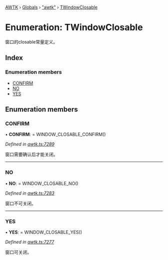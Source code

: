 [AWTK](../README.md) › [Globals](../globals.md) › ["awtk"](../modules/_awtk_.md) › [TWindowClosable](_awtk_.twindowclosable.md)

# Enumeration: TWindowClosable

窗口的closable常量定义。

## Index

### Enumeration members

* [CONFIRM](_awtk_.twindowclosable.md#confirm)
* [NO](_awtk_.twindowclosable.md#no)
* [YES](_awtk_.twindowclosable.md#yes)

## Enumeration members

###  CONFIRM

• **CONFIRM**: =  WINDOW_CLOSABLE_CONFIRM()

*Defined in [awtk.ts:7289](https://github.com/zlgopen/awtk-binding/blob/d9c773a/tools/code_gen/js/output/awtk.ts#L7289)*

窗口需要确认后才能关闭。

___

###  NO

• **NO**: =  WINDOW_CLOSABLE_NO()

*Defined in [awtk.ts:7283](https://github.com/zlgopen/awtk-binding/blob/d9c773a/tools/code_gen/js/output/awtk.ts#L7283)*

窗口不可关闭。

___

###  YES

• **YES**: =  WINDOW_CLOSABLE_YES()

*Defined in [awtk.ts:7277](https://github.com/zlgopen/awtk-binding/blob/d9c773a/tools/code_gen/js/output/awtk.ts#L7277)*

窗口可关闭。
